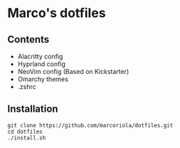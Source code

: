 # Marco's dotfiles
## Contents
- Alacritty config
- Hyprland config
- NeoVim config (Based on Kickstarter)
- Omarchy themes
- .zshrc

## Installation
```
git clone https://github.com/marcoriola/dotfiles.git
cd dotfiles
./install.sh
```
